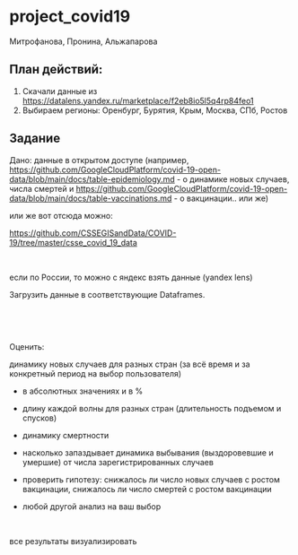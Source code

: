 # project_covid19
Митрофанова, Пронина, Альжапарова

## План действий:

1. Скачали данные из https://datalens.yandex.ru/marketplace/f2eb8io5l5q4rp84feo1
2.  Выбираем регионы: Оренбург, Бурятия, Крым, Москва, СПб, Ростов

## Задание
Дано: данные в открытом доступе (например, https://github.com/GoogleCloudPlatform/covid-19-open-data/blob/main/docs/table-epidemiology.md - о динамике новых случаев, числа смертей и https://github.com/GoogleCloudPlatform/covid-19-open-data/blob/main/docs/table-vaccinations.md - о вакцинации.. или же)

или же вот отсюда можно:

https://github.com/CSSEGISandData/COVID-19/tree/master/csse_covid_19_data

 

если по России, то можно с яндекс взять данные (yandex lens)

Загрузить данные в соответствующие Dataframes.

 

 

Оценить:

динамику новых случаев для разных стран (за всё время и за конкретный период на выбор пользователя)

- в абсолютных значениях и в %

- длину каждой волны для разных стран (длительность подъемом и спусков)

- динамику смертности

- насколько запаздывает динамика выбывания (выздоровевшие и умершие) от числа зарегистрированных случаев
- проверить гипотезу: снижалось ли число новых случаев с ростом вакцинации, снижалось ли число смертей с ростом вакцинации


+ любой другой анализ на ваш выбор

 

все результаты визуализировать
